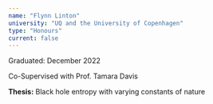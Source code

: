```yaml
---
name: "Flynn Linton"
university: "UQ and the University of Copenhagen"
type: "Honours"
current: false
---
```


Graduated: December 2022

Co-Supervised with Prof. Tamara Davis

**Thesis:** Black hole entropy with varying constants of nature
